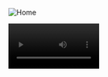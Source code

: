 
![Home](https://user-images.githubusercontent.com/69214737/205508974-585b3cec-7b6c-41a3-852b-e46755edad74.png)

<video src='https://github.com/hebamuh68/Fork/blob/main/Pres.mb4' width=180/>
